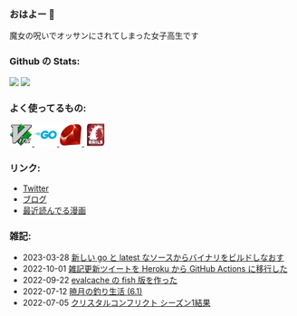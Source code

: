 ### おはよー 👋

魔女の呪いでオッサンにされてしまった女子高生です

### Github の Stats:
![](https://github-readme-stats.vercel.app/api?username=kyohsuke&show_icons=true&count_private=true&line_height=40)
![](https://github-readme-stats.vercel.app/api/top-langs/?username=kyohsuke&hide=html,css,C%23)

### よく使ってるもの:
<a href="https://www.vim.org/" target="_blank">
  <img src="https://raw.githubusercontent.com/devicons/devicon/master/icons/vim/vim-original.svg" alt="vim" width="40" height="40" />
</a>
<a href="https://go.dev/" target="_blank">
  <img src="https://raw.githubusercontent.com/devicons/devicon/master/icons/go/go-original-wordmark.svg" alt="rails" width="40" height="40" />
</a>
<a href="https://www.ruby-lang.org/en/" target="_blank">
  <img src="https://raw.githubusercontent.com/devicons/devicon/master/icons/ruby/ruby-original.svg" alt="ruby" width="40" height="40" />
</a>
<a href="https://rubyonrails.org" target="_blank">
  <img src="https://raw.githubusercontent.com/devicons/devicon/master/icons/rails/rails-original-wordmark.svg" alt="rails" width="40" height="40" />
</a>

### リンク:
- [Twitter](https://twitter.com/i/user/1022113389248737283)
- [ブログ](https://kyohsuke.github.io/)
- [最近読んでる漫画](https://www.amazon.co.jp/gp/profile/amzn1.account.AFEK5PQQYTK2JCD5HUVJD24XHZ2Q/follows)

### 雑記:
<!-- feed start -->
- 2023-03-28 [新しい go と latest なソースからバイナリをビルドしなおす](https://kyohsuke.github.io/misc_notes/bump_up_go_version/)
- 2022-10-01 [雑記更新ツイートを Heroku から GitHub Actions に移行した](https://kyohsuke.github.io/misc_notes/heroku_to_actions/)
- 2022-09-22 [evalcache の fish 版を作った](https://kyohsuke.github.io/misc_notes/fish_evalcache/)
- 2022-07-12 [暁月の釣り生活 (6.1)](https://kyohsuke.github.io/misc_notes/endwalker_fish/)
- 2022-07-05 [クリスタルコンフリクト シーズン1結果](https://kyohsuke.github.io/misc_notes/crystal_conflict/)
<!-- feed end -->
